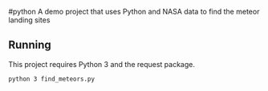 #python
A demo project that uses Python and NASA data to find the meteor landing sites

## Running 

This project requires Python 3 and the request package.

`python 3 find_meteors.py`
